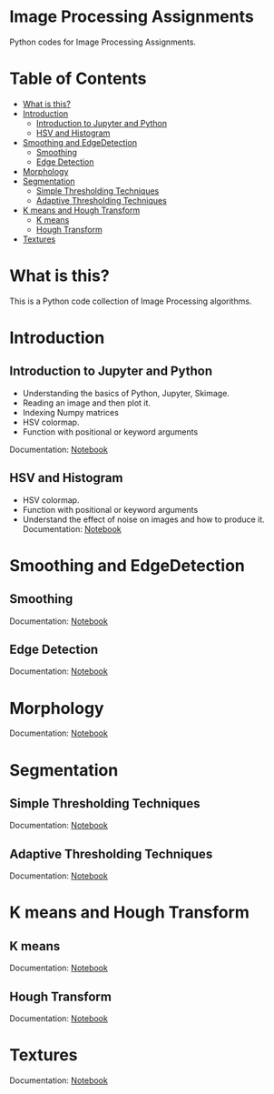 
# Image Processing Assignments

Python codes for Image Processing Assignments.


# Table of Contents
   * [What is this?](#what-is-this)
   * [Introduction](#Introduction)
      * [Introduction to Jupyter and Python](#Introduction-to-Jupyter-and-Python)
      * [HSV and Histogram](#HSV-and-Histogram)
   * [Smoothing and EdgeDetection](#Smoothing-and-EdgeDetection)
      * [Smoothing](#Smoothing)
      * [Edge Detection](#Edge-Detection)
   * [Morphology](#Morphology)
   * [Segmentation](#Segmentation)
      * [Simple Thresholding Techniques](#Simple-Thresholding-Techniques)
      * [Adaptive Thresholding Techniques](#Adaptive-Thresholding-Techniques)
   * [K means and Hough Transform](#K-means-and-Hough-Transform)
      * [K means](#K-means)
      * [Hough Transform](#Hough-Transform)
   * [Textures](#Textures)
  
# What is this?

This is a Python code collection of Image Processing algorithms.

# Introduction

## Introduction to Jupyter and Python
- Understanding the basics of Python, Jupyter, Skimage.
- Reading an image and then plot it.
- Indexing Numpy matrices
- HSV colormap.
- Function with positional or keyword arguments

Documentation: [Notebook]()

## HSV and Histogram

- HSV colormap.
- Function with positional or keyword arguments
- Understand the effect of noise on images and how to produce it.
Documentation: [Notebook]()


# Smoothing and EdgeDetection
## Smoothing
Documentation: [Notebook]()
## Edge Detection
Documentation: [Notebook]()

# Morphology
Documentation: [Notebook]()

# Segmentation
## Simple Thresholding Techniques
Documentation: [Notebook]()
## Adaptive Thresholding Techniques
Documentation: [Notebook]()

# K means and Hough Transform
## K means
Documentation: [Notebook]()

## Hough Transform
Documentation: [Notebook]()


# Textures
Documentation: [Notebook]()

